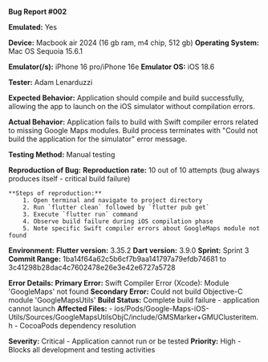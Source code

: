**Bug Report #002**

**Emulated:** Yes

**Device:** Macbook air 2024 (16 gb ram, m4 chip, 512 gb)
**Operating System:** Mac OS Sequoia 15.6.1

**Emulator(/s):** iPhone 16 pro/iPhone 16e
**Emulator OS:** iOS 18.6

**Tester:** Adam Lenarduzzi

**Expected Behavior:** Application should compile and build successfully, allowing the app to launch on the iOS simulator without compilation errors.

**Actual Behavior:** Application fails to build with Swift compiler errors related to missing Google Maps modules. Build process terminates with "Could not build the application for the simulator" error message.

**Testing Method:** Manual testing

__Reproduction of Bug:__
    **Reproduction rate:** 10 out of 10 attempts (bug always produces itself - critical build failure)
    
    **Steps of reproduction:**
        1. Open terminal and navigate to project directory
        2. Run `flutter clean` followed by `flutter pub get`
        3. Execute `flutter run` command
        4. Observe build failure during iOS compilation phase
        5. Note specific Swift compiler errors about GoogleMaps module not found
                        

__Environment:__
    **Flutter version:** 3.35.2
    **Dart version:** 3.9.0
    **Sprint:** Sprint 3
    **Commit Range:** 1ba14f64a62c5b6cf7b9aa141797a79efdb74681 to 3c41298b28dac4c7602478e26e3e42e6727a5728

__Error Details:__
    **Primary Error:** Swift Compiler Error (Xcode): Module 'GoogleMaps' not found
    **Secondary Error:** Could not build Objective-C module 'GoogleMapsUtils'
    **Build Status:** Complete build failure - application cannot launch
    **Affected Files:** 
        - ios/Pods/Google-Maps-iOS-Utils/Sources/GoogleMapsUtilsObjC/include/GMSMarker+GMUClusteritem.h
        - CocoaPods dependency resolution
    
__Severity:__ Critical - Application cannot run or be tested
__Priority:__ High - Blocks all development and testing activities